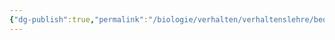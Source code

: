 ```yaml
---
{"dg-publish":true,"permalink":"/biologie/verhalten/verhaltenslehre/beobachtungsmethoden/"}
---
```

